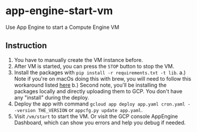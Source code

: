 # app-engine-start-vm
Use App Engine to start a Compute Engine VM

## Instruction

1. You have to manually create the VM instance before.
2. After VM is started, you can press the `STOP` button to stop the VM.
3. Install the packages with `pip install -r requirements.txt -t lib`.
  a.) Note if you're on macOs doing this with brew, you will need to follow this workaround listed [here](https://cloud.google.com/appengine/docs/standard/python/tools/using-libraries-python-27#vendoring)
  b.) Second note, you'll be installing the packages locally and directly uploading them to GCP. You don't have any "install" during the deploy.
4. Deploy the app with command `gcloud app deploy app.yaml cron.yaml --version THE_VERSION` or `appcfg.py update app.yaml`.
5. Visit `/vm/start` to start the VM. Or visit the GCP console AppEngine Dashboard, which can show you errors and help you debug if needed.



